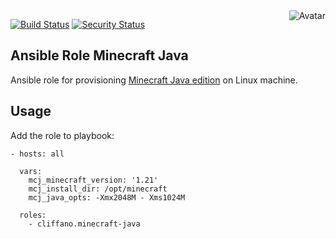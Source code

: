 <img align="right" src="https://raw.github.com/cliffano/ansible-role-minecraft-java/master/avatar.jpg" alt="Avatar"/>

[![Build Status](https://github.com/cliffano/ansible-role-minecraft-java/workflows/CI/badge.svg)](https://github.com/cliffano/ansible-role-minecraft-java/actions?query=workflow%3ACI)
[![Security Status](https://snyk.io/test/github/cliffano/ansible-role-minecraft-java/badge.svg)](https://snyk.io/test/github/cliffano/ansible-role-minecraft-java)

Ansible Role Minecraft Java
---------------------------

Ansible role for provisioning [Minecraft Java edition](https://www.minecraft.net/en-us/store/minecraft-java-bedrock-edition-pc) on Linux machine.

Usage
-----

Add the role to playbook:

    - hosts: all

      vars:
        mcj_minecraft_version: '1.21'
        mcj_install_dir: /opt/minecraft
        mcj_java_opts: -Xmx2048M - Xms1024M

      roles:
        - cliffano.minecraft-java
